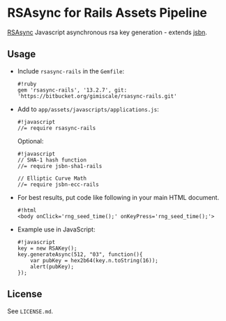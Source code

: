 # RSAsync for Rails Assets Pipeline

[RSAsync](https://github.com/KevBurnsJr/rsasync) Javascript
asynchronous rsa key generation - extends
[jsbn](http://www-cs-students.stanford.edu/~tjw/jsbn/).


## Usage

  * Include `rsasync-rails` in the `Gemfile`:

        #!ruby
        gem 'rsasync-rails', '13.2.7', git: 'https://bitbucket.org/gimiscale/rsasync-rails.git'

  * Add to `app/assets/javascripts/applications.js`:

        #!javascript
        //= require rsasync-rails

    Optional:

        #!javascript
        // SHA-1 hash function
        //= require jsbn-sha1-rails
        
        // Elliptic Curve Math
        //= require jsbn-ecc-rails

  * For best results, put code like following in your main HTML
    document.
  
        #!html
        <body onClick='rng_seed_time();' onKeyPress='rng_seed_time();'>

  * Example use in JavaScript:

        #!javascript
        key = new RSAKey();
        key.generateAsync(512, "03", function(){
            var pubKey = hex2b64(key.n.toString(16));
            alert(pubKey);
        });


## License

See `LICENSE.md`.
